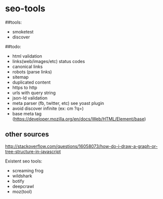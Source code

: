 seo-tools
=========


##tools:  
 - smoketest
 - discover
 
 
##todo:  
 - html validation
 - links(web/images/etc) status codes
 - canonical links
 - robots (parse links)
 - sitemap
 - duplicated content
 - https to http
 - urls with query string
 - json-ld validation
 - meta parser (fb, twitter, etc) see yoast plugin
 - avoid discover infinite (ex: cm ?q=)
 - base meta tag (https://developer.mozilla.org/en/docs/Web/HTML/Element/base)
 
 
## other sources

http://stackoverflow.com/questions/16058073/how-do-i-draw-a-graph-or-tree-structure-in-javascript

Existent seo tools:
 - screaming frog
 - wildshark
 - botify
 - deepcrawl
 - moz(tool)